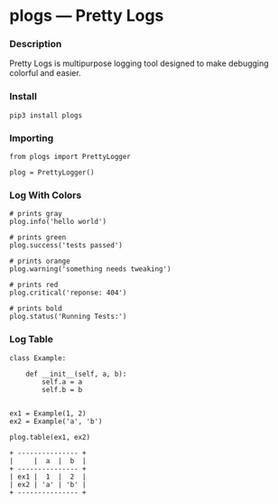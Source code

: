 # plogs — Pretty Logs

### Description
Pretty Logs is multipurpose logging tool designed to make debugging colorful and easier.


### Install
```
pip3 install plogs
```

### Importing
```python3
from plogs import PrettyLogger

plog = PrettyLogger()
```

### Log With Colors
```python3
# prints gray
plog.info('hello world')

# prints green
plog.success('tests passed')

# prints orange
plog.warning('something needs tweaking')

# prints red
plog.critical('reponse: 404')

# prints bold
plog.status('Running Tests:')
```

### Log Table
```python3
class Example:

    def __init__(self, a, b):
        self.a = a
        self.b = b


ex1 = Example(1, 2)
ex2 = Example('a', 'b')

plog.table(ex1, ex2)
```
```
+ --------------- +
|     |  a  |  b  |
+ --------------- +
| ex1 |  1  |  2  |
| ex2 | 'a' | 'b' |
+ --------------- +
```
